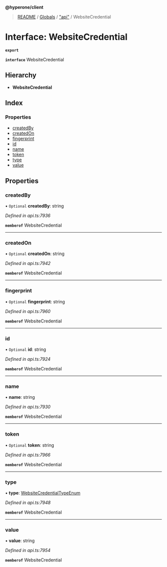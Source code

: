 **@hyperone/client**

> [README](../README.md) / [Globals](../globals.md) / ["api"](../modules/_api_.md) / WebsiteCredential

# Interface: WebsiteCredential

**`export`** 

**`interface`** WebsiteCredential

## Hierarchy

* **WebsiteCredential**

## Index

### Properties

* [createdBy](_api_.websitecredential.md#createdby)
* [createdOn](_api_.websitecredential.md#createdon)
* [fingerprint](_api_.websitecredential.md#fingerprint)
* [id](_api_.websitecredential.md#id)
* [name](_api_.websitecredential.md#name)
* [token](_api_.websitecredential.md#token)
* [type](_api_.websitecredential.md#type)
* [value](_api_.websitecredential.md#value)

## Properties

### createdBy

• `Optional` **createdBy**: string

*Defined in api.ts:7936*

**`memberof`** WebsiteCredential

___

### createdOn

• `Optional` **createdOn**: string

*Defined in api.ts:7942*

**`memberof`** WebsiteCredential

___

### fingerprint

• `Optional` **fingerprint**: string

*Defined in api.ts:7960*

**`memberof`** WebsiteCredential

___

### id

• `Optional` **id**: string

*Defined in api.ts:7924*

**`memberof`** WebsiteCredential

___

### name

•  **name**: string

*Defined in api.ts:7930*

**`memberof`** WebsiteCredential

___

### token

• `Optional` **token**: string

*Defined in api.ts:7966*

**`memberof`** WebsiteCredential

___

### type

•  **type**: [WebsiteCredentialTypeEnum](../enums/_api_.websitecredentialtypeenum.md)

*Defined in api.ts:7948*

**`memberof`** WebsiteCredential

___

### value

•  **value**: string

*Defined in api.ts:7954*

**`memberof`** WebsiteCredential

